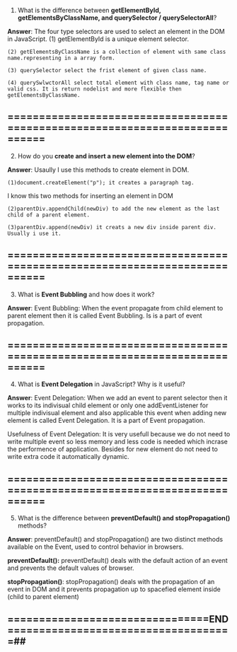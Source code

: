 1. What is the difference between **getElementById, getElementsByClassName, and querySelector / querySelectorAll**? 

**Answer**: The four type selectors are used to select an element in the DOM in JavaScript.
    (1) getElementById is a unique element selector.

    (2) getElementsByClassName is a collection of element with same class name.representing in a array form.

    (3) querySelector select the frist element of given class name.

    (4) querySwlwctorAll select total element with class name, tag name or valid css. It is return nodelist and more flexible then getElementsByClassName.

## ============================================================================

2. How do you **create and insert a new element into the DOM**?

**Answer**: Usaully I use this methods to create element in DOM.

    (1)document.createElement("p"); it creates a paragraph tag.

I know this two methods for inserting an element in DOM

    (2)parentDiv.appendChild(newDiv) to add the new element as the last child of a parent element.

    (3)parentDiv.append(newDiv) it creats a new div inside parent div. Usually i use it.

## ============================================================================

3. What is **Event Bubbling** and how does it work?

**Answer**: Event Bubbling: When the event propagate from child element to parent element then it is called Event Bubbling. Is is a part of event propagation.

## ============================================================================

4. What is **Event Delegation** in JavaScript? Why is it useful?

**Answer**: Event Delegation: When we add an event to parent selector then it works to its indivisual child element or only one addEventListener for multiple indivisual element and also applicable this event when adding new element is called Event Delegation. It is a part of Event propagation.

Usefulness of Event Delegation:
It is very usefull because we do not need to write multiple event so less memory and less code is needed which incrase the performence of application. Besides for new element do not need to write extra code it automatically dynamic.

## ============================================================================

5. What is the difference between **preventDefault() and stopPropagation()** methods?

**Answer**: preventDefault() and stopPropagation() are two distinct methods available on the Event, used to control behavior in browsers.

**preventDefault():** preventDefault() deals with the default action of an event and prevents the default values of browser.

**stopPropagation()**: stopPropagation() deals with the propagation of an event in DOM and it prevents propagation up to spacefied element inside (child to parent element)


## ================================END====================================##